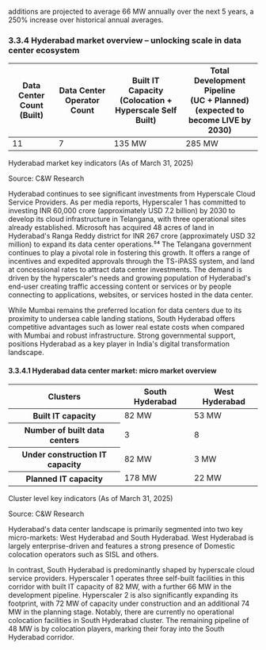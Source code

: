 additions are projected to average 66 MW annually over the next 5 years, a 250% increase over historical annual averages.

### 3.3.4 Hyderabad market overview – unlocking scale in data center ecosystem

<table><thead><tr><th>Data Center Count<br>(Built)</th><th>Data Center Operator<br>Count</th><th>Built IT Capacity<br>(Colocation + Hyperscale Self<br>Built)</th><th>Total Development Pipeline<br>(UC + Planned)<br>(expected to become LIVE by<br>2030)</th></tr></thead><tbody><tr><td>11</td><td>7</td><td>135 MW</td><td>285 MW</td></tr></tbody></table>

Hyderabad market key indicators (As of March 31, 2025)

Source: C&W Research

Hyderabad continues to see significant investments from Hyperscale Cloud Service Providers. As per media reports, Hyperscaler 1 has committed to investing INR 60,000 crore (approximately USD 7.2 billion) by 2030 to develop its cloud infrastructure in Telangana, with three operational sites already established. Microsoft has acquired 48 acres of land in Hyderabad's Ranga Reddy district for INR 267 crore (approximately USD 32 million) to expand its data center operations.⁵⁴ The Telangana government continues to play a pivotal role in fostering this growth. It offers a range of incentives and expedited approvals through the TS-iPASS system, and land at concessional rates to attract data center investments. The demand is driven by the hyperscaler's needs and growing population of Hyderabad's end-user creating traffic accessing content or services or by people connecting to applications, websites, or services hosted in the data center.

While Mumbai remains the preferred location for data centers due to its proximity to undersea cable landing stations, South Hyderabad offers competitive advantages such as lower real estate costs when compared with Mumbai and robust infrastructure. Strong governmental support, positions Hyderabad as a key player in India's digital transformation landscape.

#### 3.3.4.1 Hyderabad data center market: micro market overview

<table><thead><tr><th>Clusters</th><th>South Hyderabad</th><th>West Hyderabad</th></tr></thead><tbody><tr><th scope="row">Built IT capacity</th><td>82 MW</td><td>53 MW</td></tr><tr><th scope="row">Number of built data centers</th><td>3</td><td>8</td></tr><tr><th scope="row">Under construction IT capacity</th><td>82 MW</td><td>3 MW</td></tr><tr><th scope="row">Planned IT capacity</th><td>178 MW</td><td>22 MW</td></tr></tbody></table>

Cluster level key indicators (As of March 31, 2025)

Source: C&W Research

Hyderabad's data center landscape is primarily segmented into two key micro-markets: West Hyderabad and South Hyderabad. West Hyderabad is largely enterprise-driven and features a strong presence of Domestic colocation operators such as SISL and others.

In contrast, South Hyderabad is predominantly shaped by hyperscale cloud service providers. Hyperscaler 1 operates three self-built facilities in this corridor with built IT capacity of 82 MW, with a further 66 MW in the development pipeline. Hyperscaler 2 is also significantly expanding its footprint, with 72 MW of capacity under construction and an additional 74 MW in the planning stage. Notably, there are currently no operational colocation facilities in South Hyderabad cluster. The remaining pipeline of 48 MW is by colocation players, marking their foray into the South Hyderabad corridor.
